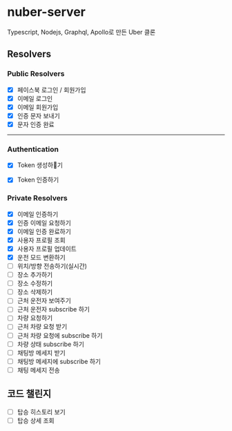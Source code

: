 # nuber-server
Typescript, Nodejs, Graphql, Apollo로 만든 Uber 클론

## Resolvers 

### Public Resolvers

- [x] 페이스북 로그인 / 회원가입
- [x] 이메일 로그인
- [x] 이메일 회원가입 
- [x] 인증 문자 보내기
- [x] 문자 인증 완료 
---

### Authentication
- [x] Token 생성하기
- [x] Token 인증하기 


### Private Resolvers 

- [x] 이메일 인증하기 
- [x] 인증 이메일 요청하기
- [x] 이메일 인증 완료하기
- [x] 사용자 프로필 조회 
- [x] 사용자 프로필 업데이트 
- [x] 운전 모드 변환하기
- [ ] 위치/방향 전송하기(실시간) 
- [ ] 장소 추가하기 
- [ ] 장소 수정하기 
- [ ] 장소 삭제하기 
- [ ] 근처 운전자 보여주기 
- [ ] 근처 운전자 subscribe 하기 
- [ ] 차량 요청하기
- [ ] 근처 차량 요청 받기
- [ ] 근처 차량 요청에 subscribe 하기 
- [ ] 차량 상태 subscribe 하기
- [ ] 채팅방 메세지 받기 
- [ ] 채팅방 메세지에 subscribe 하기 
- [ ] 채팅 메세지 전송 

## 코드 챌린지 
- [ ] 탑승 히스토리 보기 
- [ ] 탑승 상세 조회 
